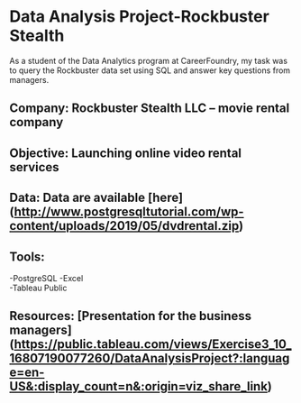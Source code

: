 # Data Analysis Project-Rockbuster Stealth

As a student of the Data Analytics program at CareerFoundry, my task was to query the Rockbuster data set using SQL and answer key questions from managers.

## Company: Rockbuster Stealth LLC – movie rental company

## Objective: Launching online video rental services

## Data: Data are available [here] (http://www.postgresqltutorial.com/wp-content/uploads/2019/05/dvdrental.zip)

## Tools:
-PostgreSQL
-Excel  
-Tableau Public

## Resources: [Presentation for the business managers] (https://public.tableau.com/views/Exercise3_10_16807190077260/DataAnalysisProject?:language=en-US&:display_count=n&:origin=viz_share_link)
